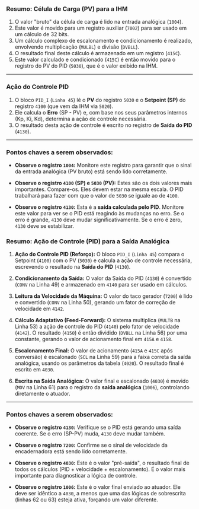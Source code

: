 ### Resumo: Célula de Carga (PV) para a IHM

1.  O valor "bruto" da célula de carga é lido na entrada analógica (`1004`).
2.  Este valor é movido para um registro auxiliar (`7002`) para ser usado em um cálculo de 32 bits.
3.  Um cálculo complexo de escalonamento e condicionamento é realizado, envolvendo multiplicação (`MULBL`) e divisão (`DVBLL`).
4.  O resultado final deste cálculo é armazenado em um registro (`415C`).
5.  Este valor calculado e condicionado (`415C`) é então movido para o registro do PV do PID (`5030`), que é o valor exibido na IHM.

---

### Ação do Controle PID

1.  O bloco `PID_I` (`Linha 45`) lê o **PV** do registro `5030` e o **Setpoint (SP)** do registro `4100` (que vem da IHM via `5020`).
2.  Ele calcula o **Erro** (SP - PV) e, com base nos seus parâmetros internos (Kp, Ki, Kd), determina a ação de controle necessária.
3.  O resultado desta ação de controle é escrito no registro de **Saída do PID** (`4130`).

---

### Pontos chaves a serem observados:

*   **Observe o registro `1004`:** Monitore este registro para garantir que o sinal da entrada analógica (PV bruto) está sendo lido corretamente.

*   **Observe o registro `4100` (SP) e `5030` (PV):** Estes são os dois valores mais importantes. Compare-os. Eles devem estar na mesma escala. O PID trabalhará para fazer com que o valor de `5030` se iguale ao de `4100`.

*   **Observe o registro `4130`:** Esta é a **saída calculada pelo PID**. Monitore este valor para ver se o PID está reagindo às mudanças no erro. Se o erro é grande, `4130` deve mudar significativamente. Se o erro é zero, `4130` deve se estabilizar.

### Resumo: Ação de Controle (PID) para a Saída Analógica

1.  **Ação do Controle PID (Reforço):** O bloco `PID_I` (`Linha 45`) compara o Setpoint (`4100`) com o PV (`5030`) e calcula a ação de controle necessária, escrevendo o resultado na **Saída do PID** (`4130`).

2.  **Condicionamento da Saída:** O valor da Saída do PID (`4130`) é convertido (`CONV` na Linha 49) e armazenado em `4140` para ser usado em cálculos.

3.  **Leitura da Velocidade da Máquina:** O valor do taco gerador (`7200`) é lido e convertido (`CONV` na Linha 50), gerando um fator de correção de velocidade em `4142`.

4.  **Cálculo Adaptativo (Feed-Forward):** O sistema multiplica (`MULTB` na Linha 53) a ação de controle do PID (`4140`) pelo fator de velocidade (`4142`). O resultado (`4150`) é então dividido (`DVBLL` na Linha 56) por uma constante, gerando o valor de acionamento final em `415A` e `4158`.

5.  **Escalonamento Final:** O valor de acionamento (`415A` e `415C` após conversão) é escalonado (`SCL` na Linha 59) para a faixa correta da saída analógica, usando os parâmetros da tabela (`4020`). O resultado final é escrito em `4030`.

6.  **Escrita na Saída Analógica:** O valor final e escalonado (`4030`) é movido (`MOV` na Linha 61) para o registro da **saída analógica** (`1006`), controlando diretamente o atuador.

---

### Pontos chaves a serem observados:

*   **Observe o registro `4130`:** Verifique se o PID está gerando uma saída coerente. Se o erro (SP-PV) muda, `4130` deve mudar também.

*   **Observe o registro `7200`:** Confirme se o sinal de velocidade da encadernadora está sendo lido corretamente.

*   **Observe o registro `4030`:** Este é o valor "pré-saída", o resultado final de todos os cálculos (PID + velocidade + escalonamento). É o valor mais importante para diagnosticar a lógica de controle.

*   **Observe o registro `1006`:** Este é o valor final enviado ao atuador. Ele deve ser idêntico a `4030`, a menos que uma das lógicas de sobrescrita (linhas 62 ou 63) esteja ativa, forçando um valor diferente.

